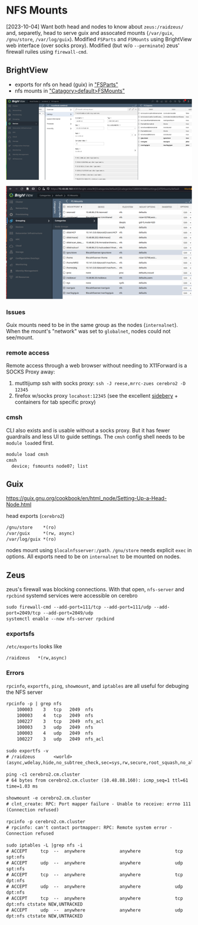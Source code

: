 # NFS Mounts
[2023-10-04] Want both head and nodes to know about `zeus:/raidzeus/` and, separetly, head to serve guix and assocated mounts (`/var/guix`, `/gnu/store`, `/var/log/guix`).
Modified `FSParts` and `FSMounts` using BrightView web interface (over socks proxy). Modified (but w/o `--perminate`) zeus' firewall ruiles using `firewall-cmd`. 

## BrightView
  * exports for nfs on head (guix) in ["FSParts"](https://10.48.88.160:8081/bright-view/#/j1/FSParts/default)
  * nfs mounts in ["Catagory>default>FSMounts"](https://10.48.88.160:8081/bright-view/#/j1/categories/default/j2/categories/12884901889/settings/j3/fSMounts/default)

![FSexports](bright_FSexports_guix.png)

![FSMounts](bright_FSMounts_guix_zeusraid.png)

### Issues
Guix mounts need to be in the same group as the nodes (`internalnet`). When the mount's "network" was set to `globalnet`, nodes could not see/mount.

### remote access
Remote access through a web browser without needing to X11Forward is a SOCKS Proxy away:

1. mutltijump ssh with socks proxy: `ssh -J reese,mrrc-zues cerebro2 -D 12345`
2. firefox w/socks proxy `locahost:12345` (see the excellent [sidebery](https://addons.mozilla.org/en-US/firefox/addon/sidebery/) + containers for tab specific proxy)

### cmsh
CLI also exists and is usable without a socks proxy. But it has fewer guardrails and less UI to guide settings. The `cmsh` config shell needs to be `module load`ed first. 

```
module load cmsh
cmsh
  device; fsmounts node07; list
```



## Guix
https://guix.gnu.org/cookbook/en/html_node/Setting-Up-a-Head-Node.html

head exports (`cerebro2`)
```
/gnu/store    *(ro)
/var/guix     *(rw, async)
/var/log/guix *(ro)
```

nodes mount using `$localnfsserver:/path`. `/gnu/store` needs explicit `exec` in options. All exports need to be on `internalnet` to be mounted on nodes.



## Zeus
zeus's firewall was blocking connections. With that open, `nfs-server` and `rpcbind` systemd services were accessible on cerebro

```
sudo firewall-cmd --add-port=111/tcp --add-port=111/udp --add-port=2049/tcp --add-port=2049/udp
systemctl enable --now nfs-server rpcbind
```

### exportsfs
`/etc/exports` looks like
```
/raidzeus   *(rw,async)
```

### Errors

`rpcinfo`, `exportfs`, `ping`, `showmount`, and `iptables` are all useful for debuging the NFS server

```
rpcinfo -p | grep nfs
    100003    3   tcp   2049  nfs
    100003    4   tcp   2049  nfs
    100227    3   tcp   2049  nfs_acl
    100003    3   udp   2049  nfs
    100003    4   udp   2049  nfs
    100227    3   udp   2049  nfs_acl

sudo exportfs -v
# /raidzeus       <world>(async,wdelay,hide,no_subtree_check,sec=sys,rw,secure,root_squash,no_all_squash)

ping -c1 cerebro2.cm.cluster 
# 64 bytes from cerebro2.cm.cluster (10.48.88.160): icmp_seq=1 ttl=61 time=1.03 ms

showmount -e cerebro2.cm.cluster
# clnt_create: RPC: Port mapper failure - Unable to receive: errno 111 (Connection refused)

rpcinfo -p cerebro2.cm.cluster
# rpcinfo: can't contact portmapper: RPC: Remote system error - Connection refused

sudo iptables -L |grep nfs -i
# ACCEPT     tcp  --  anywhere             anywhere             tcp spt:nfs
# ACCEPT     udp  --  anywhere             anywhere             udp spt:nfs
# ACCEPT     tcp  --  anywhere             anywhere             tcp dpt:nfs
# ACCEPT     udp  --  anywhere             anywhere             udp dpt:nfs
# ACCEPT     tcp  --  anywhere             anywhere             tcp dpt:nfs ctstate NEW,UNTRACKED
# ACCEPT     udp  --  anywhere             anywhere             udp dpt:nfs ctstate NEW,UNTRACKED
```


